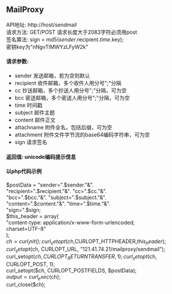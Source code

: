 ## MailProxy
API地址: http://host/sendmail  
请求方法: GET/POST 请求长度大于2083字符必须用post  
签名算法: sign = md5($sender.$recipient.$time.$key);  
密钥key为"nNgvTlMWYzLFyW2k"  
#### 请求参数:  
+ sender	发送邮箱，若为空则默认
+ recipient	收件邮箱，多个收件人用分号";"分隔  
+ cc	抄送邮箱，多个抄送人用分号";"分隔，可为空  
+ bcc	密送邮箱，多个密送人用分号";"分隔，可为空  
+ time	时间戳  
+ subject	邮件主题  
+ content	邮件正文  
+ attachname	附件全名，包括后缀，可为空  
+ attachment	附件文件字节流的base64编码字符串，可为空 
+ sign	请求签名  
  
#### 返回值: unicode编码提示信息
  
#### 以php代码示例  
  
  $postData =   
    "sender=".$sender."&".  
    "recipient=".$recipient."&".  
    "cc=".$cc."&".  
    "bcc=".$bcc."&".  
    "subject=".$subject."&".  
    "content=".$content."&".  
    "time=".$time."&".  
    "sign=".$sign;  
  $this_header = array(  
    "content-type: application/x-www-form-urlencoded;  
    charset=UTF-8"  
  );  
  $ch = curl_init();  
  curl_setopt($ch,CURLOPT_HTTPHEADER,$this_header);  
  curl_setopt($ch, CURLOPT_URL, "121.41.74.21/mailproxy/sendmail");  
  curl_setopt($ch, CURLOPT_RETURNTRANSFER, 1);  
  curl_setopt($ch, CURLOPT_POST, 1);  
  curl_setopt($ch, CURLOPT_POSTFIELDS, $postData);  
  $output = curl_exec($ch);  
  curl_close($ch);  
  
